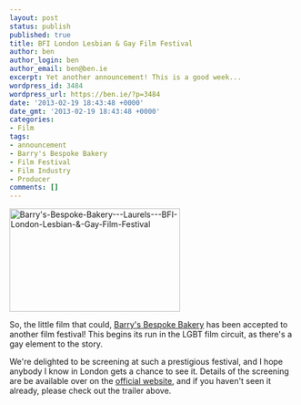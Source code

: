 ```yaml
---
layout: post
status: publish
published: true
title: BFI London Lesbian & Gay Film Festival
author: ben
author_login: ben
author_email: ben@ben.ie
excerpt: Yet another announcement! This is a good week...
wordpress_id: 3484
wordpress_url: https://ben.ie/?p=3484
date: '2013-02-19 18:43:48 +0000'
date_gmt: '2013-02-19 18:43:48 +0000'
categories:
- Film
tags:
- announcement
- Barry's Bespoke Bakery
- Film Festival
- Film Industry
- Producer
comments: []
---
```

<p><img class="alignright size-medium wp-image-3491" alt="Barry's-Bespoke-Bakery---Laurels---BFI-London-Lesbian-&amp;-Gay-Film-Festival" src="https://ben.ie/wp-content/uploads/2013/02/Barrys-Bespoke-Bakery-Laurels-BFI-London-Lesbian-Gay-Film-Festival-300x181.png" width="300" height="181" /></p>
<p>So, the little film that could, <a href="https://barrysfilm.com" target="_blank">Barry's Bespoke Bakery</a> has been accepted to another film festival! This begins its run in the LGBT film circuit, as there's a gay element to the story.</p>
<p>We're delighted to be screening at such a prestigious festival, and I hope anybody I know in London gets a chance to see it. Details of the screening are be available over on the <a href="https://barrysfilm.com/screenings" target="_blank">official website</a>, and if you haven't seen it already, please check out the trailer above.</p>
<p>&nbsp;</p>
